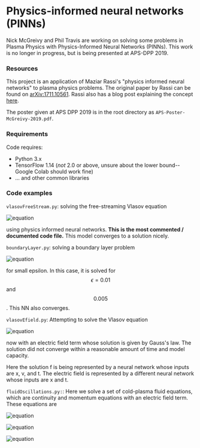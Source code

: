 # Physics-informed neural networks (PINNs)

Nick McGreivy and Phil Travis are working on solving some problems in Plasma Physics with Physics-Informed Neural Networks (PINNs). This work is no longer in progress, but is being presented at APS-DPP 2019.

### Resources
This project is an application of Maziar Rassi's "physics informed neural networks" to plasma physics problems. The original paper by Rassi can be found on [arXiv:1711.10561](https://arxiv.org/abs/1711.10561). Rassi also has a blog post explaining the concept [here](http://www.dam.brown.edu/people/mraissi/research/1_physics_informed_neural_networks/).

The poster given at APS DPP 2019 is in the root directory as `APS-Poster-McGreivy-2019.pdf`.

### Requirements
Code requires:

* Python 3.x
* TensorFlow 1.14 (*not* 2.0 or above, unsure about the lower bound--Google Colab should work fine)
* ... and other common libraries

### Code examples
`vlasovFreeStream.py`: solving the free-streaming Vlasov equation

![equation](https://latex.codecogs.com/png.latex?\dpi{200}&space;\normal&space;\frac{\partial&space;f}{\partial&space;t}&space;&plus;&space;v&space;\frac{\partial&space;f}{\partial&space;x})

using physics informed neural networks. __This is the most commented / documented code file.__ This model converges to a solution nicely.

`boundaryLayer.py`: solving a boundary layer problem

![equation](https://latex.codecogs.com/png.latex?\dpi{200}&space;\epsilon&space;\frac{\partial^2&space;u}{\partial&space;x^2&space;}&space;&plus;&space;(1&plus;x)\frac{\partial&space;u}{\partial&space;x}&space;&plus;&space;u=0)

for small epsilon. In this case, it is solved for $$\epsilon = 0.01$$ and $$0.005$$. This NN also converges.

`vlasovEfield.py`: Attempting to solve the Vlasov equation

![equation](https://latex.codecogs.com/png.latex?\dpi{200}&space;\frac{\partial&space;f}{\partial&space;t}&space;&plus;&space;v&space;\frac{\partial&space;f}{\partial&space;x}&space;&plus;&space;\frac{q}{m}&space;E&space;\frac{\partial&space;f}{\partial&space;v}=0)

now with an electric field term whose solution is given by Gauss's law. The solution did not converge within a reasonable amount of time and model capacity. 

Here the solution f is being represented by a neural network whose inputs are x, v, and t. The electric field is represented by a different neural network whose inputs are x and t. 

`fluidOscillations.py:`: Here we solve a set of cold-plasma fluid equations, which are continuity and momentum equations with an electric field term. These equations are 

![equation](https://latex.codecogs.com/png.latex?\dpi{200}&space;\frac{\partial&space;n}{\partial&space;t}&space;&plus;&space;\frac{\partial}{\partial&space;x}(nu)=0)

![equation](https://latex.codecogs.com/png.latex?\dpi{200}&space;\frac{\partial&space;u}{\partial&space;t}&space;&plus;&space;u&space;\frac{\partial&space;u}{\partial&space;x}&space;=&space;-e&space;E)

![equation](https://latex.codecogs.com/png.latex?\dpi{200}&space;e(1&space;-&space;n)&space;=\epsilon_0&space;\frac{\partial&space;E}{\partial&space;x})
